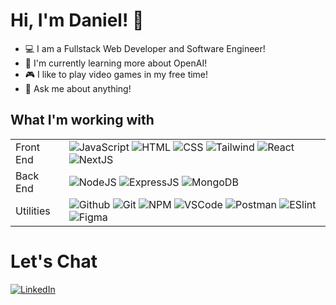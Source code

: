 # Hi, I'm Daniel! 👋 

- :computer: I am a Fullstack Web Developer and Software Engineer!
- 🤖 I'm currently learning more about OpenAI! 
- 🎮 I like to play video games in my free time!
- :speech_balloon: Ask me about anything! 

## What I'm working with

<table>
  <tbody>
  <tr>
    <td>Front End</td>
    <td>
      <img alt="JavaScript" src="https://img.shields.io/badge/javascript%20-%23323330.svg?&style=for-the-badge&logo=javascript&logoColor=%23F7DF1E" />
      <img alt="HTML" src="https://img.shields.io/badge/-HTML-E34F26?logo=HTML5&logoColor=white&style=for-the-badge" />
      <img alt="CSS" src="https://img.shields.io/badge/-CSS-1572B6?&logo=CSS3&style=for-the-badge" />
      <img alt="Tailwind" src="https://img.shields.io/badge/-Tailwind%20CSS-06B6D4?logo=tailwindcss&logoColor=white&style=for-the-badge" />
      <img alt="React" src="https://img.shields.io/badge/-React-61DAFB?logo=react&logoColor=white&style=for-the-badge" />
      <img alt="NextJS" src="https://img.shields.io/badge/-NextJS-000000?logo=nextdotjs&logoColor=white&style=for-the-badge" />
    </td>
    </tr>
    <tr>
    <td>Back End</td>
    <td>
      <img alt="NodeJS" src="https://img.shields.io/badge/-NodeJS-339933?logo=nodedotjs&logoColor=white&style=for-the-badge" />
      <img alt="ExpressJS" src="https://img.shields.io/badge/-ExpressJS-000000?logo=express&logoColor=white&style=for-the-badge" />
      <img alt="MongoDB" src="https://img.shields.io/badge/-MongoDB-47A248?logo=mongodb&logoColor=white&style=for-the-badge" />
    </td>
    </tr>
    <tr>
    <td>Utilities</td>
      <td>
        <img alt="Github" src="https://img.shields.io/badge/-GitHub-181717?logo=github&logoColor=white&style=for-the-badge" />
        <img alt="Git" src="https://img.shields.io/badge/-Git-F05032?logo=git&logoColor=white&style=for-the-badge" />
        <img alt="NPM" src="https://img.shields.io/badge/-NPM-CB3837?logo=npm&logoColor=white&style=for-the-badge" />
        <img alt="VSCode" src="https://img.shields.io/badge/-Visual%20Studio%20code-007ACC?logo=visualstudiocode&logoColor=white&style=for-the-badge" />
        <img alt="Postman" src="https://img.shields.io/badge/-Postman-FF6C37?logo=postman&logoColor=white&style=for-the-badge" />
        <img alt="ESlint" src="https://img.shields.io/badge/-ESLint-4B32C3?logo=eslint&logoColor=white&style=for-the-badge" />
        <img alt="Figma" src="https://img.shields.io/badge/-Figma-F24E1E?logo=figma&logoColor=white&style=for-the-badge" />
      </td>
    </tr>
  </tbody>
</table>

# Let's Chat
<a href="https://www.linkedin.com/in/daniel-y-075014107/">
  <img alt="LinkedIn" src="https://img.shields.io/badge/-LinkedIn-0A66C2?logo=linkedin&logoColor=white&style=for-the-badge" />
  </a>
